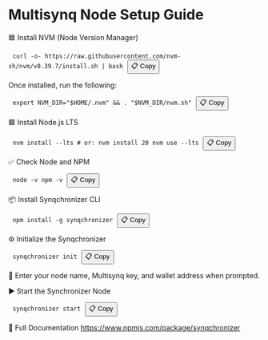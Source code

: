 # Multisynq Node Setup Guide



🟦 Install NVM (Node Version Manager)
<pre> <code id="code1">curl -o- https://raw.githubusercontent.com/nvm-sh/nvm/v0.39.7/install.sh | bash</code> <button onclick="copy('code1')">📋 Copy</button> </pre>
Once installed, run the following:

<pre> <code id="code2">export NVM_DIR="$HOME/.nvm" && . "$NVM_DIR/nvm.sh"</code> <button onclick="copy('code2')">📋 Copy</button> </pre>
🟩 Install Node.js LTS
<pre> <code id="code3">nvm install --lts # or: nvm install 20 nvm use --lts</code> <button onclick="copy('code3')">📋 Copy</button> </pre>
✅ Check Node and NPM
<pre> <code id="code4">node -v npm -v</code> <button onclick="copy('code4')">📋 Copy</button> </pre>
📦 Install Synqchronizer CLI
<pre> <code id="code5">npm install -g synqchronizer</code> <button onclick="copy('code5')">📋 Copy</button> </pre>
⚙️ Initialize the Synqchronizer
<pre> <code id="code6">synqchronizer init</code> <button onclick="copy('code6')">📋 Copy</button> </pre>
📝 Enter your node name, Multisynq key, and wallet address when prompted.

▶️ Start the Synchronizer Node
<pre> <code id="code7">synqchronizer start</code> <button onclick="copy('code7')">📋 Copy</button> </pre>
📖 Full Documentation
https://www.npmjs.com/package/synqchronizer





